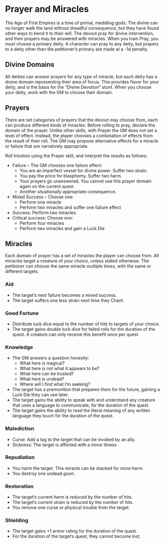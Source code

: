 # Prayer and Miracles
The Age of First Empires is a time of primal, meddling gods. The divine can no longer walk the land without dreadful consequence, but they have found other ways to bend it to their will. The devout pray for divine intervention, and their prayers may be answered with miracles. When you train Pray, you must choose a primary deity. A character can pray to any deity, but prayers to a deity other than the petitioner’s primary are made at a -1d penalty. 

## Divine Domains
All deities can answer prayers for any type of miracle, but each deity has a divine domain representing their area of focus. This provides flavor for your deity, and is the basis for the “Divine Devotion” stunt. When you choose your deity, work with the GM to choose their domain.

## Prayers
There are set categories of prayers that the devout may choose from, each can produce different kinds of miracles. Before rolling to pray, declare the domain of the prayer. Unlike other skills, with Prayer the GM does not set a level of effect. Instead, the player chooses a combination of effects from the result of their roll. The GM may propose alternative effects for a miracle or failure that are narratively appropriate.

Roll Intuition using the Prayer skill, and interpret the results as follows:

* Failure – The GM chooses one failure effect:
    * You are an imperfect vessel for divine power. Suffer two strain.
    * You pay the price for blasphemy. Suffer two harm.
    * Your prayers go unanswered. You cannot use this prayer domain again on the current quest.
    * Another situationally appropriate consequence.
* Mixed Success – Choose one:
    * Perform one miracle
    * Perform two miracles and suffer one failure effect
* Success: Perform two miracles.
* Critical success: Choose one:
    * Perform four miracles
    * Perform two miracles and gain a Luck Die

## Miracles
Each domain of prayer has a set of miracles the player can choose from. All miracles target a creature of your choice, unless stated otherwise. The petitioner can choose the same miracle multiple times, with the same or different targets.

### Aid
* The target’s next failure becomes a mixed success.
* The target suffers one less strain next time they Chant.

### Good Fortune
* Distribute luck dice equal to the number of hits to targets of your choice.
* The target gains double luck dice for failed rolls for the duration of the quest. A creature can only receive this benefit once per quest.

### Knowledge
* The GM answers a question honestly:
    * What here is magical?
    * What here is not what it appears to be?
    * What here can be trusted?
    * What here is undead?
    * Where will I find what I’m seeking?
* The target has a premonition that prepares them for the future, gaining a Luck Die they can use later.
* The target gains the ability to speak with and understand any creature that uses a language to communicate, for the duration of the quest.
* The target gains the ability to read the literal meaning of any written language they touch for the duration of the quest.

### Malediction
* Curse: Add a tag to the target that can be invoked by an ally.
* Sickness: The target is afflicted with a minor illness

### Repudiation
* You harm the target. This miracle can be stacked for more harm.
* You destroy one undead _goon_.

### Restoration
* The target’s current harm is reduced by the number of hits.
* The target’s current strain is reduced by the number of hits.
* You remove one curse or physical trouble from the target.

### Shielding
* The target gains +1 armor rating for the duration of the quest.
* For the duration of the target’s quest, they cannot become lost.

